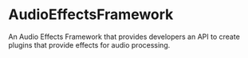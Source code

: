 # AudioEffectsFramework
An Audio Effects Framework that provides developers an API to create plugins that provide effects for audio processing.
